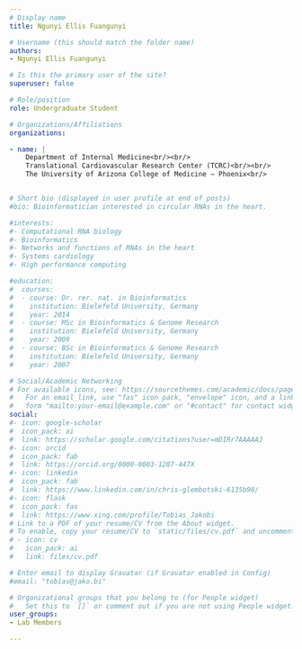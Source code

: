 ```yaml
---
# Display name
title: Ngunyi Ellis Fuangunyi

# Username (this should match the folder name)
authors:
- Ngunyi Ellis Fuangunyi

# Is this the primary user of the site?
superuser: false

# Role/position
role: Undergraduate Student

# Organizations/Affiliations
organizations:

- name: | 
    Department of Internal Medicine<br/><br/>
    Translational Cardiovascular Research Center (TCRC)<br/><br/>
    The University of Arizona College of Medicine – Phoenix<br/>


# Short bio (displayed in user profile at end of posts)
#bio: Bioinformatician interested in circular RNAs in the heart.

#interests:
#- Computational RNA biology
#- Bioinformatics
#- Networks and functions of RNAs in the heart
#- Systems cardiology
#- High performance computing

#education:
#  courses:
#  - course: Dr. rer. nat. in Bioinformatics
#    institution: Bielefeld University, Germany
#    year: 2014
#  - course: MSc in Bioinformatics & Genome Research
#    institution: Bielefeld University, Germany
#    year: 2009
#  - course: BSc in Bioinformatics & Genome Research
#    institution: Bielefeld University, Germany
#    year: 2007

# Social/Academic Networking
# For available icons, see: https://sourcethemes.com/academic/docs/page-builder/#icons
#   For an email link, use "fas" icon pack, "envelope" icon, and a link in the
#   form "mailto:your-email@example.com" or "#contact" for contact widget.
social:
#- icon: google-scholar
#  icon_pack: ai
#  link: https://scholar.google.com/citations?user=mDIRr7AAAAAJ
#- icon: orcid
#  icon_pack: fab
#  link: https://orcid.org/0000-0003-1287-447X
#- icon: linkedin
#  icon_pack: fab
#  link: https://www.linkedin.com/in/chris-glembotski-6135b98/
#- icon: flask
#  icon_pack: fas
#  link: https://www.xing.com/profile/Tobias_Jakobi
# Link to a PDF of your resume/CV from the About widget.
# To enable, copy your resume/CV to `static/files/cv.pdf` and uncomment the lines below.
# - icon: cv
#   icon_pack: ai
#   link: files/cv.pdf

# Enter email to display Gravatar (if Gravatar enabled in Config)
#email: "tobias@jako.bi"

# Organizational groups that you belong to (for People widget)
#   Set this to `[]` or comment out if you are not using People widget.
user_groups:
- Lab Members

---
```

